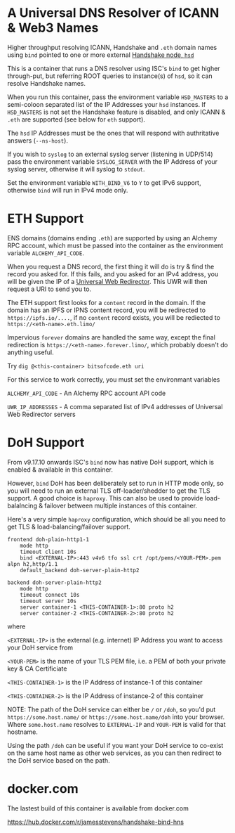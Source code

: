 # A Universal DNS Resolver of ICANN & Web3 Names

Higher throughput resolving ICANN, Handshake and `.eth` domain names using `bind` pointed to one or more external [Handshake node, `hsd`](https://github.com/handshake-org/hsd)

This is a container that runs a DNS resolver using ISC's `bind` to get higher through-put,
but referring ROOT queries to instance(s) of `hsd`, so it can resolve Handshake names.

When you run this container, pass the environment variable `HSD_MASTERS` to a semi-coloon separated list of the IP Addresses your `hsd` instances.
If `HSD_MASTERS` is not set the Handshake feature is disabled, and only ICANN & `.eth` are supported (see below for `eth` support).

The `hsd` IP Addresses must be the ones that will respond with authritative answers (`--ns-host`).

If you wish to `syslog` to an external syslog server (listening in UDP/514) pass the environment variable `SYSLOG_SERVER` 
with the IP Address of your syslog server, otherwise it will syslog to `stdout`.

Set the environment variable `WITH_BIND_V6` to `Y` to get IPv6 support, otherwise `bind` will run in IPv4 mode only.


# ETH Support

ENS domains (domains ending `.eth`) are supported by using an Alchemy RPC account, which must be passed into the container as the
environment variable `ALCHEMY_API_CODE`.

When you request a DNS record, the first thing it will do is try & find the record you asked for. If this fails, and you asked for 
an IPv4 address, you will be given the IP of a [Universal Web Redirector](https://github.com/james-stevens/universal-web-redirect).
This UWR will then request a URI to send you to.

The ETH support first looks for a `content` record in the domain. If the domain has an IPFS or IPNS content record, you will be redirected to
`https://ipfs.io/....`, if no `content` record exists, you will be rediected to `https://<eth-name>.eth.limo/`

Impervious `forever` domains are handled the same way, except the final redirection is `https://<eth-name>.forever.limo/`, 
which probably doesn't do anything useful.

Try `dig @<this-container> bitsofcode.eth uri`


For this service to work correctly, you must set the environmant variables

`ALCHEMY_API_CODE` - An Alchemy RPC account API code

`UWR_IP_ADDRESSES` - A comma separated list of IPv4 addresses of Universal Web Redirector servers


# DoH Support

From v9.17.10 onwards ISC's `bind` now has native DoH support, which is enabled & available in this container.

However, `bind` DoH has been deliberately set to run in HTTP mode only, so you will need to run an external TLS off-loader/shedder
to get the TLS support. A good choice is `haproxy`. This can also be used to provide load-balalncing & failover
between multiple instances of this container.

Here's a very simple `haproxy` configuration, which should be all you need to get TLS & load-balancing/failover support.

	frontend doh-plain-http1-1
		mode http
		timeout client 10s
		bind <EXTERNAL-IP>:443 v4v6 tfo ssl crt /opt/pems/<YOUR-PEM>.pem alpn h2,http/1.1
		default_backend doh-server-plain-http2

	backend doh-server-plain-http2
		mode http
		timeout connect 10s
		timeout server 10s
		server container-1 <THIS-CONTAINER-1>:80 proto h2
		server container-2 <THIS-CONTAINER-2>:80 proto h2

where

`<EXTERNAL-IP>` is the external (e.g. internet) IP Address you want to access your DoH service from

`<YOUR-PEM>` is the name of your TLS PEM file, i.e. a PEM of both your private key & CA Certificiate

`<THIS-CONTAINER-1>` is the IP Address of instance-1 of this container

`<THIS-CONTAINER-2>` is the IP Address of instance-2 of this container

NOTE: The path of the DoH service can either be `/` or `/doh`, so you'd put `https://some.host.name/` or `https://some.host.name/doh` into your browser.
Where `some.host.name` resolves to `EXTERNAL-IP` and `YOUR-PEM` is valid for that hostname.

Using the path `/doh` can be useful if you want your DoH service to co-exist on the same host name as other web services,
as you can then redirect to the DoH service based on the path.


# docker.com

The lastest build of this container is available from docker.com

https://hub.docker.com/r/jamesstevens/handshake-bind-hns
